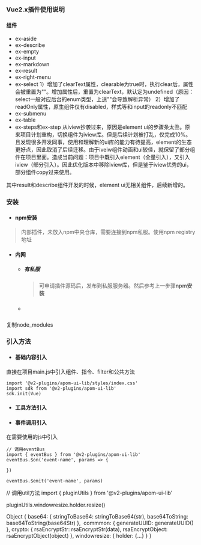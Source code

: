 ### Vue2.x插件使用说明
#### 组件
+ ex-aside
+ ex-describe
+ ex-empty
+ ex-input
+ ex-markdown
+ ex-result
+ ex-right-menu
+ ex-select
  1）增加了clearText属性，clearable为true时，执行clear后，属性会被重置为""。增加属性后，重置为clearText，默认定为undefined（原因：select一般对应后台的enum类型，上送""会导致解析异常）
  2）增加了readOnly属性，原生组件仅有disabled，样式等和input的readonly不匹配
+ ex-submenu
+ ex-table
+ ex-steps和ex-step
  从iview抄袭过来，原因是element ui的步骤条太丑。原来项目计划重构，切换组件为iview库。但是后续计划被打乱，仅完成10%。且发现很多开发同事，使用和理解新的ui库的能力有待提高，element的生态更好点，因此取消了后续迁移。由于iveiw组件动画和ui较佳，就保留了部分组件在项目里面。造成当前问题：项目中既引入element（全量引入），又引入iview（部分引入）。因此优化版本中移除iview库，但是鉴于iview优秀的ui，部分组件copy过来使用。


其中result和describe组件开发的时候，element ui无相关组件，后续新增的。

### 安装
+ #### npm安装
> 内部插件，未放入npm中央仓库，需要连接到npm私服。使用npm registry地址


+ #### 内网
  + ##### 有私服
    > 可申请插件源码后，发布到私服服务器。然后参考上一步骤**npm安装**
  + ##### 
 


复制node_modules

### 引入方法
+ #### 基础内容引入 
直接在项目main.js中引入组件、指令、filter和公共方法
```
import '@v2-plugins/apom-ui-lib/styles/index.css'
import sdk from '@v2-plugins/apom-ui-lib'
sdk.init(Vue)
```
+ #### 工具方法引入
+ #### 事件调用引入
在需要使用的js中引入
```
// 调用eventBus
import { eventBus } from '@v2-plugins/apom-ui-lib'
eventBus.$on('event-name', params => {

})

eventBus.$emit('event-name', params)
```


// 调用util方法
import { pluginUtils } from '@v2-plugins/apom-ui-lib'

pluginUtils.windowresize.holder.resize()

Object {
base64: {
stringToBase64: stringToBase64(str),
base64ToString: base64ToString(base64Str)
}, ​
commmon: {
generateUUID: generateUUID()
},
crypto: {
rsaEncryptStr: rsaEncryptStr(data),
rsaEncryptObject: rsaEncryptObject(object)
},
windowresize: {
holder: {…}
}
}

